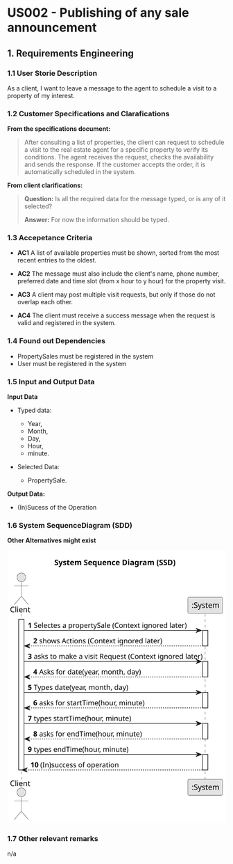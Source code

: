 # US002 - Publishing of any sale announcement

## 1. Requirements Engineering

### 1.1 User Storie Description

As a client, I want to leave a message to the agent to schedule a visit to a property of my interest.

### 1.2 Customer Specifications and Clarafications

**From the specifications document:**

> After consulting a list of properties, the client can request to schedule a visit to the real estate agent
> for a specific property to verify its conditions. The agent receives the request, checks the
> availability and sends the response. If the customer accepts the order, it is automatically scheduled
> in the system.


**From client clarifications:**

> **Question:** Is all the required data for the message typed, or is any of it selected?
>
> **Answer:** For now the information should be typed.

 


### 1.3 Accepetance Criteria

* **AC1** A list of available properties must be shown, sorted from the most recent entries to the oldest.

* **AC2** The message must also include the client's name, phone number, preferred date and time slot (from x hour to y hour) for the property visit.

* **AC3** A client may post multiple visit requests, but only if those do not overlap each other.

* **AC4** The client must receive a success message when the request is valid and registered in the system.

### 1.4 Found out Dependencies

* PropertySales must be registered in the system
* User must be registered in the system

### 1.5 Input and Output Data

**Input Data**

* Typed data:
  * Year,
  * Month,
  * Day,
  * Hour,
  * minute.


* Selected Data:
  * PropertySale.


**Output Data:**

* (In)Sucess of the Operation

### 1.6 System SequenceDiagram (SDD)

**Other Alternatives might exist**

![System Sequence Diagram (SSD) - Alternative One](svg/us009%20-%20Sequence%20Diagram%20-%20Alternative%20One-System_Sequence_Diagram__SSD_.svg)

### 1.7 Other relevant remarks

n/a
